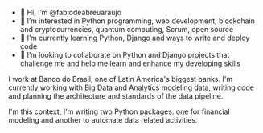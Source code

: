 - 👋 Hi, I’m @fabiodeabreuaraujo
- 👀 I’m interested in Python programming, web development, blockchain and cryptocurrencies, quantum computing, Scrum, open source
- 🌱 I’m currently learning Python, Django and ways to write and deploy code
- 💞️ I’m looking to collaborate on Python and Django projects that challenge me and help me learn and enhance my developing skills

I work at Banco do Brasil, one of Latin America's biggest banks. I'm currently working with Big Data and Analytics modeling data, writing code and planning the architecture and standards of the data pipeline.  

I'm this context, I'm writing two Python packages: one for financial modeling and another to automate data related activities.
<!---
 
- 📫 How to reach me ...
fabiodeabreuaraujo/fabiodeabreuaraujo is a ✨ special ✨ repository because its `README.md` (this file) appears on your GitHub profile.
You can click the Preview link to take a look at your changes.
--->
